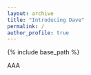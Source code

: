 ```yaml
---
layout: archive
title: "Introducing Dave"
permalink: /
author_profile: true
---
```

{% include base_path %}

AAA
